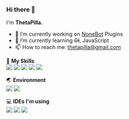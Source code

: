 ### Hi there 👋

I'm **ThetaPilla.**

- 🔭 I’m currently working on [NoneBot](https://github.com/nonebot) Plugins
- 🌱 I’m currently learning ~~OI~~, JavaScript
- 📫 How to reach me: thetapilla@gmail.com

🌟 **My Skills**  
![](https://img.shields.io/badge/-C++-3e74a2?style=flat-square&logo=c%2B%2B&logoColor=fff)
![](https://img.shields.io/badge/-Python-yellow?style=flat-square&logo=Python&logoColor=fff)
![](https://img.shields.io/badge/-Docker-2496ED?style=flat-square&logo=Docker&logoColor=fff)
![](https://img.shields.io/badge/-Linux-000000?style=flat-square&logo=Linux&logoColor=fff)
![](https://img.shields.io/badge/-Vim-339933?style=flat-square&logo=vim&logoColor=fff)

🌏 **Environment**  
![](https://img.shields.io/badge/-Windows-blue?style=flat-square&logo=Windows&logoColor=fff)
![](https://img.shields.io/badge/-Ubuntu-orange?style=flat-square&logo=Ubuntu&logoColor=fff)

💻 **IDEs I'm using**  
![](https://img.shields.io/badge/-PyCharm-4fc08d?style=flat-square&logo=pycharm&logoColor=fff)
![](https://img.shields.io/badge/-CLion-47A248?style=flat-square&logo=clion&logoColor=fff)
![](https://img.shields.io/badge/-WebStorm-2d98ce?style=flat-square&logo=webstorm&logoColor=fff)
